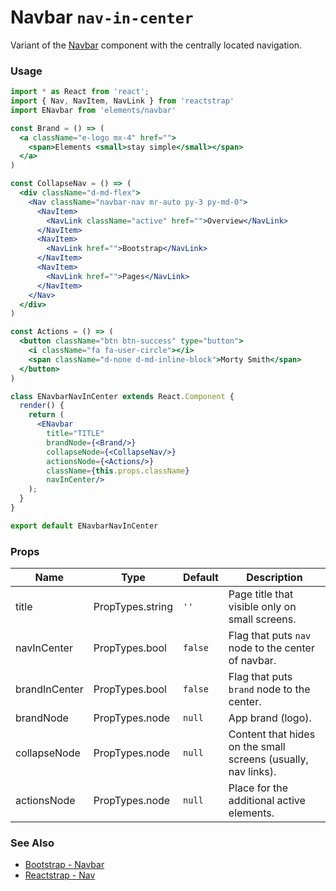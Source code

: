 # Navbar `nav-in-center`

Variant of the [Navbar](/?selectedKind=Components/Navbar&selectedStory=Default) component with the centrally located navigation.

<!-- STORY -->

### Usage

```js
import * as React from 'react';
import { Nav, NavItem, NavLink } from 'reactstrap'
import ENavbar from 'elements/navbar'
```
```jsx
const Brand = () => (
  <a className="e-logo mx-4" href="">
    <span>Elements <small>stay simple</small></span>
  </a>
)

const CollapseNav = () => (
  <div className="d-md-flex">
    <Nav className="navbar-nav mr-auto py-3 py-md-0">
      <NavItem>
        <NavLink className="active" href="">Overview</NavLink>
      </NavItem>
      <NavItem>
        <NavLink href="">Bootstrap</NavLink>
      </NavItem>
      <NavItem>
        <NavLink href="">Pages</NavLink>
      </NavItem>
    </Nav>
  </div>
)

const Actions = () => (
  <button className="btn btn-success" type="button">
    <i className="fa fa-user-circle"></i>
    <span className="d-none d-md-inline-block">Morty Smith</span>
  </button>
)

class ENavbarNavInCenter extends React.Component {
  render() {
    return (
      <ENavbar
        title="TITLE"
        brandNode={<Brand/>}
        collapseNode={<CollapseNav/>}
        actionsNode={<Actions/>}
        className={this.props.className}
        navInCenter/>
    );
  }
}

export default ENavbarNavInCenter

```

### Props

| Name          | Type              | Default | Description |
|---------------|-------------------|---------|-------------|
| title         | PropTypes.string  | `''`    | Page title that visible only on small screens. |
| navInCenter   | PropTypes.bool    | `false` | Flag that puts `nav` node to the center of navbar. |
| brandInCenter | PropTypes.bool    | `false` | Flag that puts `brand` node to the center. |
| brandNode     | PropTypes.node    | `null`  | App brand (logo). |
| collapseNode  | PropTypes.node    | `null`  | Content that hides on the small screens (usually, nav links). |
| actionsNode   | PropTypes.node    | `null`  | Place for the additional active elements. |

### See Also
- [Bootstrap - Navbar](http://getbootstrap.com/docs/4.0/components/navbar/)
- [Reactstrap - Nav](https://reactstrap.github.io/components/navs/)
